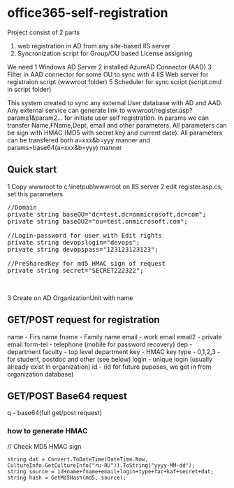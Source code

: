 # office365-self-registration

Project consist of 2 parts
1) web registration in AD from any site-based IIS server
2) Syncronization script for Group/OU based License assigning

We need
1 Windows AD Server
2 installed AzureAD Connector (AAD)
3 Filter in AAD connector for some OU to sync with
4 IIS Web server for registraion script (wwwroot folder)
5 Scheduler for sync script (script.cmd in script folder)

This system created to sync any external User database with AD and AAD. Any external service can generate link to wwwroot/register.asp?params1&param2...  for initiate user self registration. In params we can transfer Name,FName,Dept, email and other parameters. All parameters can be sign with HMAC (MD5 with secret key and current date). All parameters can be transfered both a=xxx&b=yyy manner and params=base64(a=xxx&b=yyy) manner

## Quick start

1 Copy wwwroot to c:\inetpub\wwwroot on IIS server
2 edit register.asp.cs, set this parameters
<pre>
//Domain
private string baseOU="dc=test,dc=onmicrosoft,dc=com";
private string baseOU2="ou=test.onmicrosoft.com";

//Login-password for user with Edit rights
private string devopslogin="devops";
private string devopspass="123123123123";

//PreSharedKey for md5 HMAC sign of request
private string secret="SECRET222322";


</pre>

3 Create on AD OrganizationUnit with name 

## GET/POST request for registration
  name - Firs name
	fname - Family name
	email - work email
	email2 - private email
	form-tel - telephone (mobile for password recovery)
	dep - department
  faculty - top level department 
	key - HMAC key
	type - 0,1,2,3 - for student, postdoc and other (see below)
	login - unique login (usually already exist in organization)
	id - (id for future puposes, we get in from organization database)
 
 ## GET/POST Base64 request
 
 q - base64(full get/post request)
 
 ### how to generate HMAC
  
  // Check MD5 HMAC sign

	string dat = Convert.ToDateTime(DateTime.Now, CultureInfo.GetCultureInfo("ru-RU")).ToString("yyyy-MM-dd");
	string source = id+name+fname+email+login+type+fac+kaf+secret+dat;
	string hash = GetMd5Hash(md5, source);


  
  


